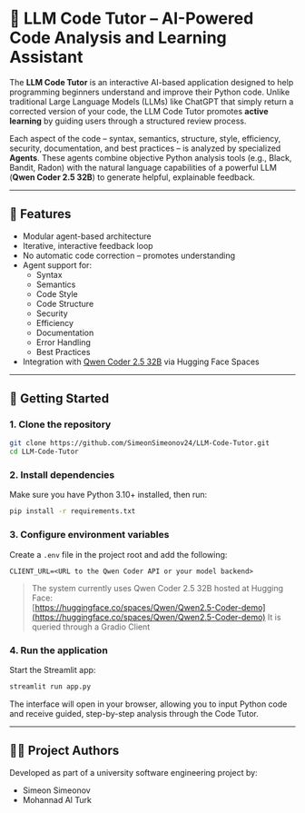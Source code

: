 # 🧠 LLM Code Tutor – AI-Powered Code Analysis and Learning Assistant

The **LLM Code Tutor** is an interactive AI-based application designed to help programming beginners understand and improve their Python code. Unlike traditional Large Language Models (LLMs) like ChatGPT that simply return a corrected version of your code, the LLM Code Tutor promotes **active learning** by guiding users through a structured review process.

Each aspect of the code – syntax, semantics, structure, style, efficiency, security, documentation, and best practices – is analyzed by specialized **Agents**. These agents combine objective Python analysis tools (e.g., Black, Bandit, Radon) with the natural language capabilities of a powerful LLM (**Qwen Coder 2.5 32B**) to generate helpful, explainable feedback.

---

## 🔧 Features

- Modular agent-based architecture
- Iterative, interactive feedback loop
- No automatic code correction – promotes understanding
- Agent support for:
  - Syntax
  - Semantics
  - Code Style
  - Code Structure
  - Security
  - Efficiency
  - Documentation
  - Error Handling
  - Best Practices
- Integration with [Qwen Coder 2.5 32B](https://huggingface.co/spaces/Qwen/Qwen2.5-Coder-demo) via Hugging Face Spaces

---

## 🚀 Getting Started

### 1. Clone the repository

```bash
git clone https://github.com/SimeonSimeonov24/LLM-Code-Tutor.git
cd LLM-Code-Tutor
```

### 2. Install dependencies

Make sure you have Python 3.10+ installed, then run:

```bash
pip install -r requirements.txt
```

### 3. Configure environment variables

Create a `.env` file in the project root and add the following:

```
CLIENT_URL=<URL to the Qwen Coder API or your model backend>
```

> The system currently uses Qwen Coder 2.5 32B hosted at Hugging Face:  
> [https://huggingface.co/spaces/Qwen/Qwen2.5-Coder-demo](https://huggingface.co/spaces/Qwen/Qwen2.5-Coder-demo)
> It is queried through a Gradio Client


### 4. Run the application

Start the Streamlit app:

```bash
streamlit run app.py
```

The interface will open in your browser, allowing you to input Python code and receive guided, step-by-step analysis through the Code Tutor.

---

## 👨‍🎓 Project Authors

Developed as part of a university software engineering project by:

- Simeon Simeonov  
- Mohannad Al Turk